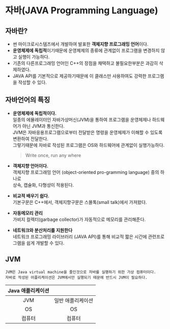 # 자바(JAVA Programming Language)

## 자바란?
- 썬 마이크로시스템즈에서 개발하여 발표한 **객체지향 프로그래밍 언어**이다.
- **운영체제에 독립적**이기때문에 운영체제의 종류에 관계없이 프로그램을 변경하지 않고 실행이 가능하다.
- 기존의 다른프로그래밍 언어인 C++의 장점을 채택하고 불필요한부분은 과감히 삭제하였다.
- JAVA API를 기본적으로 제공하기때문에 이 클래스만 사용하여도 강력한 프로그램을 작성할 수 있다.

## 자바언어의 특징
- **운영체제에 독립적이다.**  
    일종의 에뮬레이터인 자바가상머신(JVM)을 통하여 프로그램을 운영체제나 하드웨어가 아닌 JVM과 통신한다.  
    JVM은 자바응용프로그램으로부터 전달받은 명령을 운영체제가 이해할 수 있도록 변환하여 전달한다.  
    그렇기때문에 자바로 작성된 프로그램은 OS와 하드웨어에 관계없이 실행가능하다.  
    >Write once, run any where
  
- **객체지향 언어이다.**  
    객체지향 프로그래밍 언어 (object-oriented pro-gramming language) 중의 하나로  
    상속, 캡슐화, 다형성이 적용된다.  

- **비교적 배우기 쉽다.**  
    기본구문은 C++에서, 객체지향구문은 스몰톡(small talk)에서 가져왔다.  
  
- **자동메모리 관리**  
    가비지 컬렉터(garbage collector)가 자동적으로 메모리를 관리해준다.  

- **네트워크와 분산처리를 지원한다**  
    네트워크 프로그래밍 라이브러리 (JAVA API)를 통해 비교적 짧은 시간에 관련프로그램을 쉽게 개발할 수 있다.

## JVM
    JVM은 Java virtual machine을 줄인것으로 자바를 실행하기 위한 가상 컴퓨터이다.  
    자바로 작성된 어플리케이션은 JVM에서만 실행되기 때문에 반드시 JVM이 필요하다.
| Java 애플리케이션 |                   |
|:-----------------:|:-----------------:|
|        JVM        | 일반 애플리케이션 |
|         OS        |         OS        |
|       컴퓨터      |       컴퓨터      |
